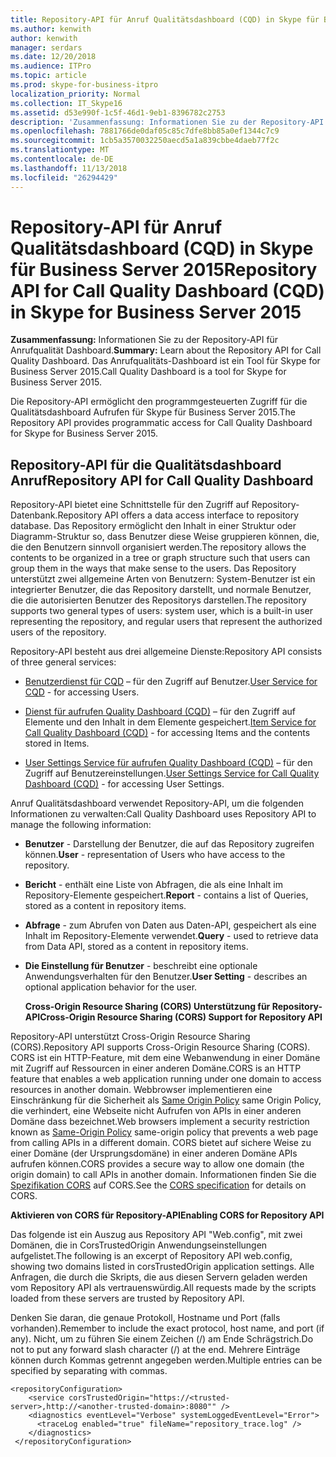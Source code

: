 ```yaml
---
title: Repository-API für Anruf Qualitätsdashboard (CQD) in Skype für Business Server 2015
ms.author: kenwith
author: kenwith
manager: serdars
ms.date: 12/20/2018
ms.audience: ITPro
ms.topic: article
ms.prod: skype-for-business-itpro
localization_priority: Normal
ms.collection: IT_Skype16
ms.assetid: d53e990f-1c5f-46d1-9eb1-8396782c2753
description: 'Zusammenfassung: Informationen Sie zu der Repository-API für die Qualitätsdashboard Anruf. Das Anrufqualitäts-Dashboard ist ein Tool für Skype for Business Server 2015.'
ms.openlocfilehash: 7881766de0daf05c85c7dfe8bb85a0ef1344c7c9
ms.sourcegitcommit: 1cb5a3570032250aecd5a1a839cbbe4daeb77f2c
ms.translationtype: MT
ms.contentlocale: de-DE
ms.lasthandoff: 11/13/2018
ms.locfileid: "26294429"
---
```

# <a name="repository-api-for-call-quality-dashboard-cqd-in-skype-for-business-server-2015"></a><span data-ttu-id="e617b-104">Repository-API für Anruf Qualitätsdashboard (CQD) in Skype für Business Server 2015</span><span class="sxs-lookup"><span data-stu-id="e617b-104">Repository API for Call Quality Dashboard (CQD) in Skype for Business Server 2015</span></span>
 
<span data-ttu-id="e617b-105">**Zusammenfassung:** Informationen Sie zu der Repository-API für Anrufqualität Dashboard.</span><span class="sxs-lookup"><span data-stu-id="e617b-105">**Summary:** Learn about the Repository API for Call Quality Dashboard.</span></span> <span data-ttu-id="e617b-106">Das Anrufqualitäts-Dashboard ist ein Tool für Skype for Business Server 2015.</span><span class="sxs-lookup"><span data-stu-id="e617b-106">Call Quality Dashboard is a tool for Skype for Business Server 2015.</span></span>
  
<span data-ttu-id="e617b-107">Die Repository-API ermöglicht den programmgesteuerten Zugriff für die Qualitätsdashboard Aufrufen für Skype für Business Server 2015.</span><span class="sxs-lookup"><span data-stu-id="e617b-107">The Repository API provides programmatic access for Call Quality Dashboard for Skype for Business Server 2015.</span></span>
  
## <a name="repository-api-for-call-quality-dashboard"></a><span data-ttu-id="e617b-108">Repository-API für die Qualitätsdashboard Anruf</span><span class="sxs-lookup"><span data-stu-id="e617b-108">Repository API for Call Quality Dashboard</span></span>

<span data-ttu-id="e617b-109">Repository-API bietet eine Schnittstelle für den Zugriff auf Repository-Datenbank.</span><span class="sxs-lookup"><span data-stu-id="e617b-109">Repository API offers a data access interface to repository database.</span></span> <span data-ttu-id="e617b-110">Das Repository ermöglicht den Inhalt in einer Struktur oder Diagramm-Struktur so, dass Benutzer diese Weise gruppieren können, die, die den Benutzern sinnvoll organisiert werden.</span><span class="sxs-lookup"><span data-stu-id="e617b-110">The repository allows the contents to be organized in a tree or graph structure such that users can group them in the ways that make sense to the users.</span></span> <span data-ttu-id="e617b-111">Das Repository unterstützt zwei allgemeine Arten von Benutzern: System-Benutzer ist ein integrierter Benutzer, die das Repository darstellt, und normale Benutzer, die die autorisierten Benutzer des Repositorys darstellen.</span><span class="sxs-lookup"><span data-stu-id="e617b-111">The repository supports two general types of users: system user, which is a built-in user representing the repository, and regular users that represent the authorized users of the repository.</span></span>
  
<span data-ttu-id="e617b-112">Repository-API besteht aus drei allgemeine Dienste:</span><span class="sxs-lookup"><span data-stu-id="e617b-112">Repository API consists of three general services:</span></span> 
  
- <span data-ttu-id="e617b-113">[Benutzerdienst für CQD](user-service.md) – für den Zugriff auf Benutzer.</span><span class="sxs-lookup"><span data-stu-id="e617b-113">[User Service for CQD](user-service.md) - for accessing Users.</span></span>
    
- <span data-ttu-id="e617b-114">[Dienst für aufrufen Quality Dashboard (CQD)](item-service.md) – für den Zugriff auf Elemente und den Inhalt in dem Elemente gespeichert.</span><span class="sxs-lookup"><span data-stu-id="e617b-114">[Item Service for Call Quality Dashboard (CQD)](item-service.md) - for accessing Items and the contents stored in Items.</span></span>
    
- <span data-ttu-id="e617b-115">[User Settings Service für aufrufen Quality Dashboard (CQD)](user-settings-service.md) – für den Zugriff auf Benutzereinstellungen.</span><span class="sxs-lookup"><span data-stu-id="e617b-115">[User Settings Service for Call Quality Dashboard (CQD)](user-settings-service.md) - for accessing User Settings.</span></span>
    
<span data-ttu-id="e617b-116">Anruf Qualitätsdashboard verwendet Repository-API, um die folgenden Informationen zu verwalten:</span><span class="sxs-lookup"><span data-stu-id="e617b-116">Call Quality Dashboard uses Repository API to manage the following information:</span></span> 
  
- <span data-ttu-id="e617b-117">**Benutzer** - Darstellung der Benutzer, die auf das Repository zugreifen können.</span><span class="sxs-lookup"><span data-stu-id="e617b-117">**User** - representation of Users who have access to the repository.</span></span>
    
- <span data-ttu-id="e617b-118">**Bericht** - enthält eine Liste von Abfragen, die als eine Inhalt im Repository-Elemente gespeichert.</span><span class="sxs-lookup"><span data-stu-id="e617b-118">**Report** - contains a list of Queries, stored as a content in repository items.</span></span>
    
- <span data-ttu-id="e617b-119">**Abfrage** - zum Abrufen von Daten aus Daten-API, gespeichert als eine Inhalt im Repository-Elemente verwendet.</span><span class="sxs-lookup"><span data-stu-id="e617b-119">**Query** - used to retrieve data from Data API, stored as a content in repository items.</span></span>
    
- <span data-ttu-id="e617b-120">**Die Einstellung für Benutzer** - beschreibt eine optionale Anwendungsverhalten für den Benutzer.</span><span class="sxs-lookup"><span data-stu-id="e617b-120">**User Setting** - describes an optional application behavior for the user.</span></span>
    
  <span data-ttu-id="e617b-121">**Cross-Origin Resource Sharing (CORS) Unterstützung für Repository-API**</span><span class="sxs-lookup"><span data-stu-id="e617b-121">**Cross-Origin Resource Sharing (CORS) Support for Repository API**</span></span>
  
<span data-ttu-id="e617b-122">Repository-API unterstützt Cross-Origin Resource Sharing (CORS).</span><span class="sxs-lookup"><span data-stu-id="e617b-122">Repository API supports Cross-Origin Resource Sharing (CORS).</span></span> <span data-ttu-id="e617b-123">CORS ist ein HTTP-Feature, mit dem eine Webanwendung in einer Domäne mit Zugriff auf Ressourcen in einer anderen Domäne.</span><span class="sxs-lookup"><span data-stu-id="e617b-123">CORS is an HTTP feature that enables a web application running under one domain to access resources in another domain.</span></span> <span data-ttu-id="e617b-124">Webbrowser implementieren eine Einschränkung für die Sicherheit als [Same Origin Policy](https://www.w3.org/Security/wiki/Same_Origin_Policy) same Origin Policy, die verhindert, eine Webseite nicht Aufrufen von APIs in einer anderen Domäne dass bezeichnet.</span><span class="sxs-lookup"><span data-stu-id="e617b-124">Web browsers implement a security restriction known as [Same-Origin Policy](https://www.w3.org/Security/wiki/Same_Origin_Policy) same-origin policy that prevents a web page from calling APIs in a different domain.</span></span> <span data-ttu-id="e617b-125">CORS bietet auf sichere Weise zu einer Domäne (der Ursprungsdomäne) in einer anderen Domäne APIs aufrufen können.</span><span class="sxs-lookup"><span data-stu-id="e617b-125">CORS provides a secure way to allow one domain (the origin domain) to call APIs in another domain.</span></span> <span data-ttu-id="e617b-126">Informationen finden Sie die [Spezifikation CORS](https://www.w3.org/TR/cors/) auf CORS.</span><span class="sxs-lookup"><span data-stu-id="e617b-126">See the [CORS specification](https://www.w3.org/TR/cors/) for details on CORS.</span></span>
  
 <span data-ttu-id="e617b-127">**Aktivieren von CORS für Repository-API**</span><span class="sxs-lookup"><span data-stu-id="e617b-127">**Enabling CORS for Repository API**</span></span>
  
 <span data-ttu-id="e617b-128">Das folgende ist ein Auszug aus Repository API "Web.config", mit zwei Domänen, die in CorsTrustedOrigin Anwendungseinstellungen aufgelistet.</span><span class="sxs-lookup"><span data-stu-id="e617b-128">The following is an excerpt of Repository API web.config, showing two domains listed in corsTrustedOrigin application settings.</span></span> <span data-ttu-id="e617b-129">Alle Anfragen, die durch die Skripts, die aus diesen Servern geladen werden vom Repository API als vertrauenswürdig.</span><span class="sxs-lookup"><span data-stu-id="e617b-129">All requests made by the scripts loaded from these servers are trusted by Repository API.</span></span>
  
<span data-ttu-id="e617b-130">Denken Sie daran, die genaue Protokoll, Hostname und Port (falls vorhanden).</span><span class="sxs-lookup"><span data-stu-id="e617b-130">Remember to include the exact protocol, host name, and port (if any).</span></span> <span data-ttu-id="e617b-131">Nicht, um zu führen Sie einem Zeichen (/) am Ende Schrägstrich.</span><span class="sxs-lookup"><span data-stu-id="e617b-131">Do not to put any forward slash character (/) at the end.</span></span> <span data-ttu-id="e617b-132">Mehrere Einträge können durch Kommas getrennt angegeben werden.</span><span class="sxs-lookup"><span data-stu-id="e617b-132">Multiple entries can be specified by separating with commas.</span></span>
  
```
<repositoryConfiguration>
    <service corsTrustedOrigin="https://<trusted-server>,http://<another-trusted-domain>:8080"" />
    <diagnostics eventLevel="Verbose" systemLoggedEventLevel="Error">
      <traceLog enabled="true" fileName="repository_trace.log" />
    </diagnostics>
 </repositoryConfiguration>
```


